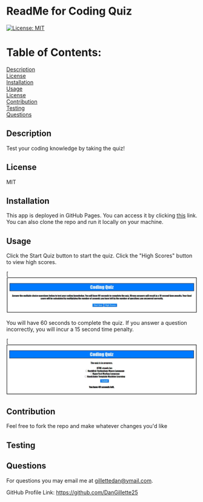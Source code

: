 # ReadMe for Coding Quiz 

  [![License: MIT](https://img.shields.io/badge/License-MIT-yellow.svg)](https://opensource.org/licenses/MIT)

  # Table of Contents: 

  [Description](#description)  
  [License](#license)  
  [Installation](#installation)  
  [Usage](#usage)  
  [License](#license)  
  [Contribution](#contribution)  
  [Testing](#testing)  
  [Questions](#questions)  
  


  ## Description
    
  Test your coding knowledge by taking the quiz!

  ## License
    
  MIT

  ## Installation
    
  This app is deployed in GitHub Pages.  You can access it by clicking [this](https://dangillette25.github.io/homeworkfour.dangillette25.github.io/?) link.  You can also clone the repo and run it locally on your machine.

  ## Usage
    
  Click the Start Quiz button to start the quiz.  Click the "High Scores" button to view high scores.
  
  [![](https://raw.githubusercontent.com/DanGillette25/homeworkfour.dangillette25.github.io/master/screenshot1.JPG)
  
  You will have 60 seconds to complete the quiz.  If you answer a question incorrectly, you will incur a 15 second time penalty.  
  
  [![](https://raw.githubusercontent.com/DanGillette25/homeworkfour.dangillette25.github.io/master/screenshot2.JPG)

  ## Contribution 
    
  Feel free to fork the repo and make whatever changes you'd like
    
  ## Testing
    
  
    
  ## Questions

  For questions you may email me at gillettedan@ymail.com.

  GitHub Profile Link: https://github.com/DanGillette25
    
  
